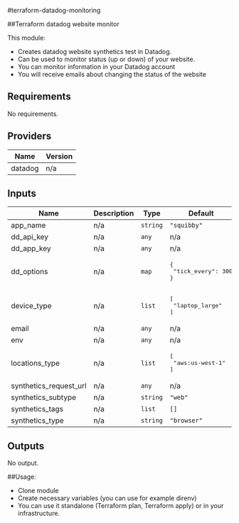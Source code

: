 #terraform-datadog-monitoring

##Terraform datadog website monitor

This module:
- Creates datadog website synthetics test in Datadog. 
- Can be used to monitor status (up or down) of your website.
- You can monitor information in your Datadog account
- You will receive emails about changing the status of the website


## Requirements

No requirements.

## Providers

| Name | Version |
|------|---------|
| datadog | n/a |

## Inputs

| Name | Description | Type | Default | Required |
|------|-------------|------|---------|:--------:|
| app\_name | n/a | `string` | `"squibby"` | no |
| dd\_api\_key | n/a | `any` | n/a | yes |
| dd\_app\_key | n/a | `any` | n/a | yes |
| dd\_options | n/a | `map` | <pre>{<br>  "tick_every": 300<br>}</pre> | no |
| device\_type | n/a | `list` | <pre>[<br>  "laptop_large"<br>]</pre> | no |
| email | n/a | `any` | n/a | yes |
| env | n/a | `any` | n/a | yes |
| locations\_type | n/a | `list` | <pre>[<br>  "aws:us-west-1"<br>]</pre> | no |
| synthetics\_request\_url | n/a | `any` | n/a | yes |
| synthetics\_subtype | n/a | `string` | `"web"` | no |
| synthetics\_tags | n/a | `list` | `[]` | no |
| synthetics\_type | n/a | `string` | `"browser"` | no |

## Outputs

No output.

##Usage:

- Clone module
- Create necessary variables (you can use for example direnv)
- You can use it standalone (Terraform plan, Terraform apply) or in your infrastructure.
